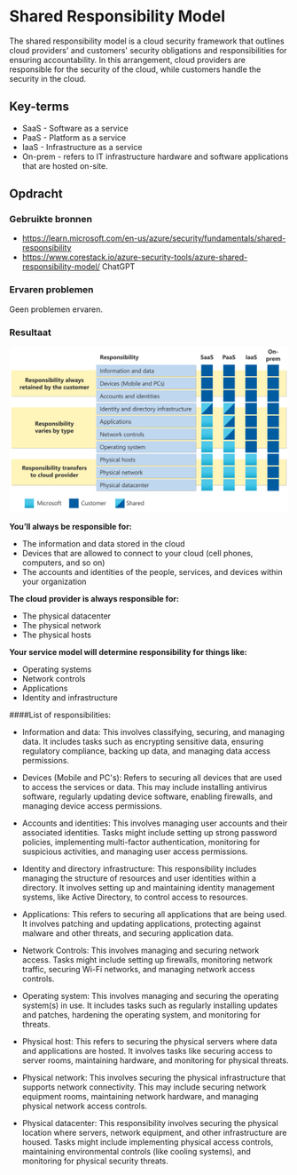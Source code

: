 # Shared Responsibility Model
The shared responsibility model is a cloud security framework that outlines cloud providers' and customers' security obligations and responsibilities for ensuring accountability. In this arrangement, cloud providers are responsible for the security of the cloud, while customers handle the security in the cloud.

## Key-terms
- SaaS - Software as a service
- PaaS - Platform as a service
- IaaS - Infrastructure as a service 
- On-prem - refers to IT infrastructure hardware and software applications that are hosted on-site.

## Opdracht
### Gebruikte bronnen
- https://learn.microsoft.com/en-us/azure/security/fundamentals/shared-responsibility
- https://www.corestack.io/azure-security-tools/azure-shared-responsibility-model/
ChatGPT

### Ervaren problemen
Geen problemen ervaren.

### Resultaat

![Image](https://github.com/techgrounds/techgrounds-kaman/blob/main/00_includes/AZ-04_image.svg)


**You’ll always be responsible for:**

- The information and data stored in the cloud
- Devices that are allowed to connect to your cloud (cell phones, computers, and so on)
- The accounts and identities of the people, services, and devices within your organization

**The cloud provider is always responsible for:**

- The physical datacenter
- The physical network
- The physical hosts

**Your service model will determine responsibility for things like:**

- Operating systems
- Network controls
- Applications
- Identity and infrastructure


####List of responsibilities:

- Information and data: This involves classifying, securing, and managing data. It includes tasks such as encrypting sensitive data, ensuring regulatory compliance, backing up data, and managing data access permissions.

- Devices (Mobile and PC's): Refers to securing all devices that are used to access the services or data. This may include installing antivirus software, regularly updating device software, enabling firewalls, and managing device access permissions.

- Accounts and identities: This involves managing user accounts and their associated identities. Tasks might include setting up strong password policies, implementing multi-factor authentication, monitoring for suspicious activities, and managing user access permissions.

- Identity and directory infrastructure: This responsibility includes managing the structure of resources and user identities within a directory. It involves setting up and maintaining identity management systems, like Active Directory, to control access to resources.

- Applications: This refers to securing all applications that are being used. It involves patching and updating applications, protecting against malware and other threats, and securing application data.

- Network Controls: This involves managing and securing network access. Tasks might include setting up firewalls, monitoring network traffic, securing Wi-Fi networks, and managing network access controls.

- Operating system: This involves managing and securing the operating system(s) in use. It includes tasks such as regularly installing updates and patches, hardening the operating system, and monitoring for threats.

- Physical host: This refers to securing the physical servers where data and applications are hosted. It involves tasks like securing access to server rooms, maintaining hardware, and monitoring for physical threats.

- Physical network: This involves securing the physical infrastructure that supports network connectivity. This may include securing network equipment rooms, maintaining network hardware, and managing physical network access controls.

- Physical datacenter: This responsibility involves securing the physical location where servers, network equipment, and other infrastructure are housed. Tasks might include implementing physical access controls, maintaining environmental controls (like cooling systems), and monitoring for physical security threats.